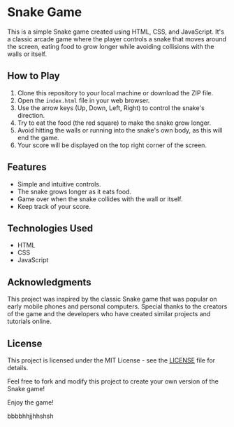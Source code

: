 # Snake Game

This is a simple Snake game created using HTML, CSS, and JavaScript. It's a classic arcade game where the player controls a snake that moves around the screen, eating food to grow longer while avoiding collisions with the walls or itself.

## How to Play

1. Clone this repository to your local machine or download the ZIP file.
2. Open the `index.html` file in your web browser.
3. Use the arrow keys (Up, Down, Left, Right) to control the snake's direction.
4. Try to eat the food (the red square) to make the snake grow longer.
5. Avoid hitting the walls or running into the snake's own body, as this will end the game.
6. Your score will be displayed on the top right corner of the screen.

## Features

- Simple and intuitive controls.
- The snake grows longer as it eats food.
- Game over when the snake collides with the wall or itself.
- Keep track of your score.

## Technologies Used

- HTML
- CSS
- JavaScript

## Acknowledgments

This project was inspired by the classic Snake game that was popular on early mobile phones and personal computers. Special thanks to the creators of the game and the developers who have created similar projects and tutorials online.

## License

This project is licensed under the MIT License - see the [LICENSE](LICENSE) file for details.

Feel free to fork and modify this project to create your own version of the Snake game!

Enjoy the game!


bbbbhhjjhhshsh


